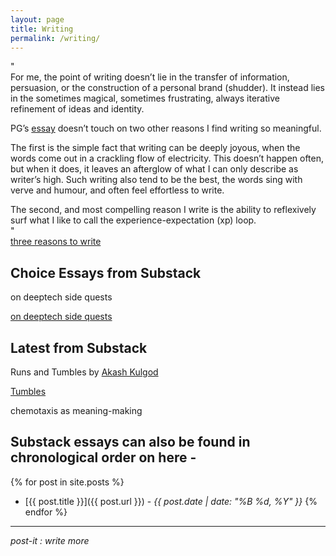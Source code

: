 ```yaml
---
layout: page
title: Writing
permalink: /writing/
---
```


"
<br>
For me, the point of writing doesn’t lie in the transfer of information, persuasion, or the construction of a personal brand (shudder). It instead lies in the sometimes magical, sometimes frustrating, always iterative refinement of ideas and identity. 

PG’s [essay](https://www.paulgraham.com/words.html) doesn’t touch on two other reasons I find writing so meaningful. 

The first is the simple fact that writing can be deeply joyous, when the words come out in a crackling flow of electricity. This doesn’t happen often, but when it does, it leaves an afterglow of what I can only describe as writer’s high. Such writing also tend to be the best, the words sing with verve and humour, and often feel effortless to write. 

The second, and most compelling reason I write is the ability to reflexively surf what I like to call the experience-expectation (xp) loop.
<br>
"
<br>
[three reasons to write](https://www.tumbles.run/p/three-reasons-to-write)

## Choice Essays from Substack

<div class="substack-post-embed"><p lang="en">on deeptech side quests</p><a data-post-link href="https://www.tumbles.run/p/on-deeptech-side-quests">on deeptech side quests</a></div><script async src="https://substack.com/embedjs/embed.js" charset="utf-8"></script>

## Latest from Substack

<div class="substack-feed-embed"><p lang="en"> Runs and Tumbles by <a href="https://substack.com/@runsandtumbles">Akash Kulgod</a></p><a data-feed-link href="https://www.tumbles.run">Tumbles</a><p>chemotaxis as meaning-making</p></div><script async src="https://substack.com/embedjs/embed.js" charset="utf-8"></script>

## Substack essays can also be found in chronological order on here -

{% for post in site.posts %}
- [{{ post.title }}]({{ post.url }}) - *{{ post.date | date: "%B %d, %Y" }}*
{% endfor %}

---

*post-it : write more*